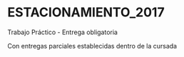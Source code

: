 # ESTACIONAMIENTO_2017
Trabajo Práctico - Entrega obligatoria

Con entregas parciales establecidas dentro de la cursada
